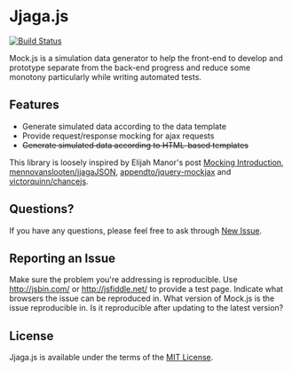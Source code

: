 # Jjaga.js
<!-- 模拟请求 & 模拟数据 -->
[![Build Status](https://travis-ci.org/hyper07/jjaga.svg?branch=refactoring)](https://travis-ci.org/hyper07/jjaga)

<!-- [![Coverage Status](https://coveralls.io/repos/hyper07/jjaga/badge.png?branch=refactoring)](https://coveralls.io/r/hyper07/jjaga?branch=refactoring)
[![NPM version](https://badge.fury.io/js/jjagajs.svg)](http://badge.fury.io/js/jjagajs)
[![Bower version](https://badge.fury.io/bo/jjagajs.svg)](http://badge.fury.io/bo/jjagajs)
[![Dependency Status](https://gemnasium.com/hyper07/jjaga.svg)](https://gemnasium.com/hyper07/jjaga)
[![spm package](http://spmjs.io/badge/jjagajs)](http://spmjs.io/package/jjagajs) -->

Mock.js is a simulation data generator to help the front-end to develop and prototype separate from the back-end progress and reduce some monotony particularly while writing automated tests.



## Features

* Generate simulated data according to the data template
* Provide request/response mocking for ajax requests
* ~~Generate simulated data according to HTML-based templates~~

This library is loosely inspired by Elijah Manor's post [Mocking
Introduction](http://www.elijahmanor.com/2013/04/angry-birds-of-javascript-green-bird.html), [mennovanslooten/jjagaJSON](https://github.com/mennovanslooten/jjagaJSON), [appendto/jquery-mockjax](https://github.com/appendto/jquery-mockjax) and [victorquinn/chancejs](https://github.com/victorquinn/chancejs/).

## Questions?
If you have any questions, please feel free to ask through [New Issue](https://github.com/hyper07/jjagajs/issues/new).

## Reporting an Issue
Make sure the problem you're addressing is reproducible. Use <http://jsbin.com/> or <http://jsfiddle.net/> to provide a test page. Indicate what browsers the issue can be reproduced in. What version of Mock.js is the issue reproducible in. Is it reproducible after updating to the latest version?

## License
Jjaga.js is available under the terms of the [MIT License](./LICENSE).